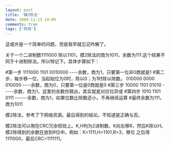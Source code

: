 ```yaml
---
layout: post
title: '模2除法'
date: 2009-11-13 14:09
comments: true
tags: ['网络']
---
```


这或许是一个简单的问题，但是我早就忘记咋解了。

关于一个二进制数1111000 除以1101，模2除法的商为1011，余数为111.这个结果不同于十进制除法。所以特记下。具体步骤如下：

#第一步 1111000 1101 0010000 ----余数，商为1，只要第一位非0商就是1
#第二步，每步移一位，当起始位为0时，除以0；为1时除以除数。 010000 0000 010000 ----余数，商为0，只要第一位是0商就是0 #第三步
10000 1101 01010 -----余数，商为1，这里的余数你猜出，其实就是对应位异或 #第四步 1010 1101 0111
------余数，商为1，如果位数比除数还小，不再继续运算 #最终余数为111，商为1011

模2除法，参考了下网络资源。最后得到的结论。不知道是正确与否。

模2除法可以用在CRC冗余校验上。K,H均为2进制数，K向左移R，然后K除以H。模2除得到的余数在放到R位中。例如：K=1111,H=1101,R=3，移位
之后得1111000，最后CRC=1111111。

